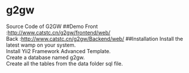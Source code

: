 # g2gw
Source Code of G2GW
##Demo
Front :http://www.catstc.cn/g2gw/frontend/web/  
Back  :http://www.catstc.cn/g2gw/Backend/web/
##Installation
Install the latest wamp on your system.  
Install Yii2 Framework Advanced Template.  
Create a database named g2gw.  
Create all the tables from the data folder sql file.  
